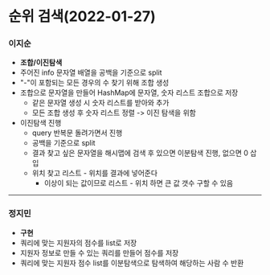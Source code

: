 # 순위 검색(2022-01-27)
### 이지순
* **조합/이진탐색**
* 주어진 info 문자열 배열을 공백을 기준으로 split
* "-"이 포함되는 모든 경우의 수 찾기 위해 조합 생성
* 조합으로 문자열을 만들어 HashMap에 문자열, 숫자 리스트 조합으로 저장
  * 같은 문자열 생성 시 숫자 리스트를 받아와 추가
  * 모든 조합 생성 후 숫자 리스트 정렬 -> 이진 탐색을 위함
* 이진탐색 진행
  * query 반복문 돌려가면서 진행
  * 공백을 기준으로 split
  * 결과 찾고 싶은 문자열을 해시맵에 검색 후 있으면 이분탐색 진행, 없으면 0 삽입
  * 위치 찾고 리스트 - 위치를 결과에 넣어준다
    * 이상이 되는 값이므로 리스트 - 위치 하면 큰 값 갯수 구할 수 있음 
---
### 정지민
* **구현**
* 쿼리에 맞는 지원자의 점수를 list로 저장
* 지원자 정보로 만들 수 있는 쿼리를 만들어 점수를 저장
* 쿼리에 맞는 지원자 점수 list를 이분탐색으로 탐색하여 해당하는 사람 수 반환
